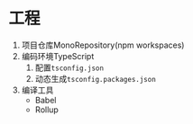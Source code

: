 # 工程



1. 项目仓库MonoRepository(npm workspaces)
2. 编码环境TypeScript
   1. 配置`tsconfig.json`
   2. 动态生成`tsconfig.packages.json`
3. 编译工具
   - Babel
   - Rollup
